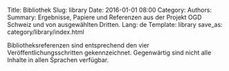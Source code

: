 Title: Bibliothek
Slug: library
Date: 2016-01-01 08:00
Category:
Authors:
Summary: Ergebnisse, Papiere und Referenzen aus der Projekt OGD Schweiz und von ausgewählten Dritten.
Lang: de
Template: library
save_as: category/library/index.html


Bibliotheksreferenzen sind entsprechend den vier Veröffentlichungsschritten gekennzeichnet. Gegenwärtig sind nicht alle Inhalte in allen Sprachen verfügbar.
